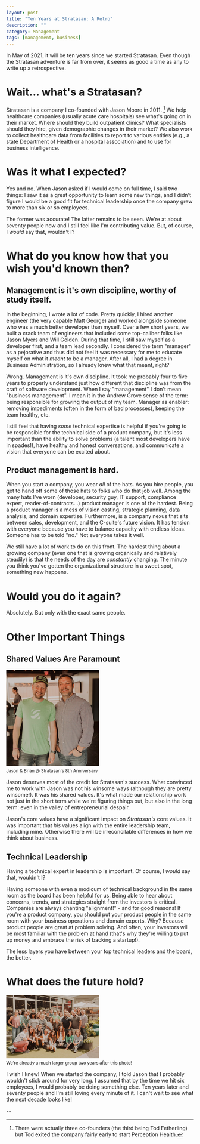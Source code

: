 ```yaml
---
layout: post
title: "Ten Years at Stratasan: A Retro"
description: ""
category: Management
tags: [management, business]
---
```


In May of 2021, it will be ten years since we started Stratasan. Even though the
Stratasan adventure is far from over, it seems as good a time as any to write up
a retrospective.

# Wait... what's a Stratasan?

Stratasan is a company I co-founded with Jason Moore in 2011. [^1] We help
healthcare companies (usually acute care hospitals) see what's going on in
their market. Where should they build outpatient clinics? What specialists
should they hire, given demographic changes in their market? We also work to
collect healthcare data from facilities to report to various entities (e.g., a
state Department of Health or a hospital association) and to use for
business intelligence.

# Was it what I expected?

Yes and no. When Jason asked if I would come on full time, I said two things: I
saw it as a great opportunity to learn some new things, and I didn't figure
I would be a good fit for technical leadership once the company grew to more
than six or so employees.

The former was accurate! The latter remains to be seen. We're at about
seventy people now and I still feel like I'm contributing value. But, of
course, I _would_ say that, wouldn't I?

# What do you know how that you wish you'd known then?

## Management is it's own discipline, worthy of study itself.

In the beginning, I wrote a lot of code. Pretty quickly, I hired another
engineer (the very capable Matt George) and worked alongside someone who was a
much better developer than myself. Over a few short years, we built a crack team
of engineers that included some top-caliber folks like Jason Myers and Will
Golden. During that time, I still saw myself as a developer first, and a team
lead secondly. I considered the term "manager" as a pejorative and thus did not
feel it was necessary for me to educate myself on what it _meant_ to be a
manager. After all, I had a degree in Business Administration, so I already knew
what that meant, right?

Wrong. Management is it's own discipline. It took me probably four to five years
to properly understand just how different that discipline was from the craft of
software development. When I say "management" I don't mean "business
management". I mean it in the Andrew Grove sense of the term: being responsible
for growing the output of my team. Manager as enabler: removing impediments
(often in the form of bad processes), keeping the team healthy, etc.

I still feel that having _some_ technical expertise is helpful if you're going
to be responsible for the technical side of a product company, but it's less
important than the ability to solve problems (a talent most developers have in
spades!), have healthy and honest conversations, and communicate a vision that
everyone can be excited about.

## Product management is hard.

When you start a company, you wear _all_ of the hats. As you hire people, you
get to hand off some of those hats to folks who do that job well. Among the many
hats I've worn (developer, security guy, IT support, compliance expert,
reader-of-contracts...) product manager is one of the hardest. Being a product
manager is a mess of vision casting, strategic planning, data analysis, and
domain expertise.  Furthermore, is a company nexus that sits between sales,
development, and the C-suite's future vision. It has tension with everyone because you have to
balance capacity with endless ideas. Someone has to be told "no." Not everyone
takes it well.

We still have a lot of work to do on this front. The hardest thing about a
growing company (even one that is growing organically and relatively steadily)
is that the needs of the day are _constantly_ changing. The minute you think
you've gotten the organizational structure in a sweet spot, something new
happens.

# Would you do it again?

Absolutely. But only with the exact same people.

# Other Important Things

## Shared Values Are Paramount

<div class="pull-right img text-center"><img src="/img/2021-04-26-jmo-brian-small.png" class="img-circle"><br/><small>Jason & Brian @ Stratasan's 8th Anniversary</small></div>

Jason deserves most of the credit for Stratasan's success. What convinced me to
work with Jason was not his winsome ways (although they are pretty winsome!). It
was his shared values. It's what made our relationship work not just in the
short term while we're figuring things out, but also in the long term: even in
the valley of entrepreneurial despair.

Jason's core values have a significant impact on _Stratasan's_ core values. It
was important that _his_ values align with the entire leadership team, including
mine. Otherwise there will be irreconcilable differences in how we think about
business.

## Technical Leadership

Having a technical expert in leadership is important. Of course, I _would_ say
that, wouldn't I?

Having someone with even a modicum of technical background in the same room as
the board has been helpful for us. Being able to hear about concerns, trends,
and strategies straight from the investors is critical. Companies are always
chanting "alignment!" - and for good reasons! If you're a product company, you
should put your product people in the same room with your business operations
and domain experts. Why? Because product people are great at problem solving.
And often, your investors will be most familiar with the problem at hand (that's
why they're willing to put up money and embrace the risk of backing a startup!).

The less layers you have between your top technical leaders and the board, the
better.

# What does the future hold?

<div class="pull-right img text-center"><img src="/img/2021-04-26-jmo-brian-2-small.png" class="img-circle"><br/><small>We're already a much larger group two years after this photo!</small></div>

I wish I knew! When we started the company, I told Jason that I probably
wouldn't stick around for very long. I assumed that by the time we hit six
employees, I would probably be doing something else. Ten years later and seventy
people and I'm still loving every minute of it. I can't wait to see what the
next decade looks like!

--

[^1]: There were actually three co-founders (the third being Tod Fetherling) but Tod exited the company fairly early to start Perception Health.
